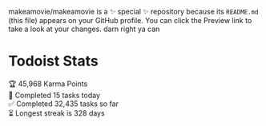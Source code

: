 makeamovie/makeamovie is a ✨ special ✨ repository because its `README.md` (this file) appears on your GitHub profile.
You can click the Preview link to take a look at your changes. darn right ya can

# Todoist Stats

<!-- TODO-IST:START -->
🏆  45,968 Karma Points           
🌸  Completed 15 tasks today           
✅  Completed 32,435 tasks so far           
⏳  Longest streak is 328 days
<!-- TODO-IST:END -->